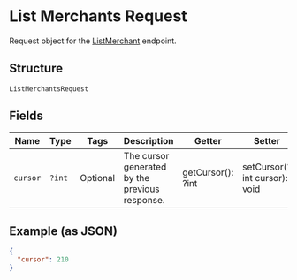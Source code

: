 
# List Merchants Request

Request object for the [ListMerchant](../../doc/apis/merchants.md#list-merchants) endpoint.

## Structure

`ListMerchantsRequest`

## Fields

| Name | Type | Tags | Description | Getter | Setter |
|  --- | --- | --- | --- | --- | --- |
| `cursor` | `?int` | Optional | The cursor generated by the previous response. | getCursor(): ?int | setCursor(?int cursor): void |

## Example (as JSON)

```json
{
  "cursor": 210
}
```

